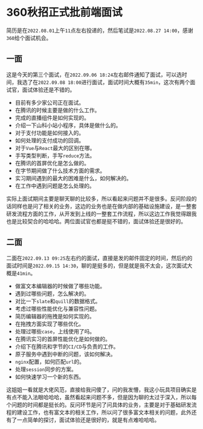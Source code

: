 # 360秋招正式批前端面试
简历是在`2022.08.01`上午`11`点左右投递的，然后笔试是`2022.08.27 14:00`，感谢`360`给个面试机会。

## 一面
这是今天的第三个面试，在`2022.09.06 18:24`左右邮件通知了面试，可以选时间，我选了在`2022.09.08 18:00`进行面试，面试时间大概有`35min`，这次有两个面试官，面试体验还是不错的。

* 目前有多少家公司正在面试。
* 在腾讯的时候主要是做的什么工作。
* 完成的直播组件是如何实现的。
* 介绍一下山科小站小程序，具体是做什么的。
* 对于支付功能是如何接入的。
* 如何处理的支付成功的回调。
* 对于`Vue`与`React`最大的区别在哪。
* 手写类型判断，手写`reduce`方法。
* 在腾讯的首屏优化是怎么做的。
* 在字节期间做了什么技术方面的需求。
* 实习期间遇到的最大的困难是什么，如何解决的。
* 在工作中遇到问题是怎么处理的。

实际上面试期间主要是聊天聊的比较多，所以看起来问题并不是很多。反问阶段的话同样也是问了相关的业务，这边的业务也是在做内部的基础设施建设，是一整套研发流程方面的工作，从开发到上线的一整套工作流程，所以这边工作我觉得跟我也是比较契合的哈哈哈。两位面试官也都是挺不错的，面试体验还是很好的。


## 二面
二面在`2022.09.13 09:25`左右约的面试，直接是发的邮件固定的时间，然后约的面试时间是`2022.09.15 14:30`，聊的是挺多的，但是就是我不太会，这次面试大概是`41min`。

* 做富文本编辑器的时候做了哪些功能。
* 遇到过哪些问题，怎么解决的。
* 对比一下`slate`和`quill`的数据格式。
* 考虑过哪些性能优化与兼容性问题。
* 简历编辑器的拖拽是如何实现的。
* 在拖拽方面实现了哪些优化。
* 处理过哪些`case`，上线使用了吗。
* 在腾讯实习的首屏性能优化是如何做的。
* 介绍下在腾讯和字节的`CI/CD`与负责的工作。
* 原子服务中遇到中断的问题，该如何解决。
* `nginx`配置，如何匹配`url`的。
* 处理`session`同步的方案。
* 如何快速学习一个新的东西。

这姐姐一看就是大佬风范，直接给我问傻了，问的我发懵，我这小玩具项目确实是有点不能入法眼哈哈哈，虽然看起来问题不多，但是因为聊的太过于深入，所以每个问题的时间都是挺长的。反问环节是问了问具体的业务，主要是对于基础研发流程的建设工作，也有富文本的相关工作，所以问了很多富文本相关的问题，此外还有了一点简单的探讨，面试体验还是很好的，就是有点难哈哈哈。

